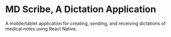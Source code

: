 # MD Scribe, A Dictation Application
A mobile/tablet application for creating, sending, and receiving dictations of medical notes using React Native.

